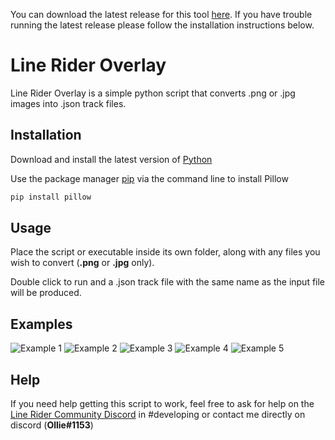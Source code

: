 You can download the latest release for this tool [here](https://github.com/OllieMBM/LROverlay/releases).
If you have trouble running the latest release please follow the installation instructions below.

# Line Rider Overlay

Line Rider Overlay is a simple python script that converts .png or .jpg images into .json track files.

## Installation

Download and install the latest version of [Python](https://www.python.org/downloads/)

Use the package manager [pip](https://pip.pypa.io/en/stable/) via the command line to install Pillow

```bash
pip install pillow
```

## Usage

Place the script or executable inside its own folder, along with any files you wish to convert (**.png** or **.jpg** only).  

Double click to run and a .json track file with the same name as the input file will be produced.

## Examples

![Example 1](https://i.imgur.com/Ny6WPFj.png)
![Example 2](https://i.imgur.com/3hy9XPs.png)
![Example 3](https://i.imgur.com/iK0fpIz.png)
![Example 4](https://i.imgur.com/YFCBvwr.png)
![Example 5](https://i.imgur.com/lhCAkys.png)

## Help

If you need help getting this script to work, feel free to ask for help on the [Line Rider Community Discord](https://discord.gg/H47JzZK) in #developing or contact me directly on discord (**Ollie#1153**)
